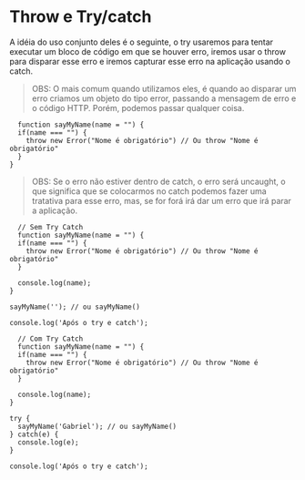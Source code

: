 # Throw e Try/catch

A idéia do uso conjunto deles é o seguinte, o try usaremos para tentar executar um bloco de código em que se houver erro, iremos usar o throw para disparar esse erro e iremos capturar esse erro na aplicação usando o catch.

> OBS: O mais comum quando utilizamos eles, é quando ao disparar um erro criamos um objeto do tipo error, passando a mensagem de erro e o código HTTP. Porém, podemos passar qualquer coisa.

```JS
  function sayMyName(name = "") {
  if(name === "") {
    throw new Error("Nome é obrigatório") // Ou throw "Nome é obrigatório"
  }
}
```

> OBS: Se o erro não estiver dentro de catch, o erro será uncaught, o que significa que se colocarmos no catch podemos fazer uma tratativa para esse erro, mas, se for forá irá dar um erro que irá parar a aplicação.

```JS
  // Sem Try Catch
  function sayMyName(name = "") {
  if(name === "") {
    throw new Error("Nome é obrigatório") // Ou throw "Nome é obrigatório"
  }

  console.log(name);
}

sayMyName(''); // ou sayMyName()

console.log('Após o try e catch');

```

```JS
  // Com Try Catch
  function sayMyName(name = "") {
  if(name === "") {
    throw new Error("Nome é obrigatório") // Ou throw "Nome é obrigatório"
  }

  console.log(name);
}

try {
  sayMyName('Gabriel'); // ou sayMyName()
} catch(e) {
  console.log(e);
}

console.log('Após o try e catch');

```
